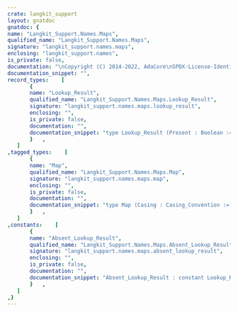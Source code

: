 ```yaml
---
crate: langkit_support
layout: gnatdoc
gnatdoc: {
name: "Langkit_Support.Names.Maps",
qualified_name: "Langkit_Support.Names.Maps",
signature: "langkit_support.names.maps",
enclosing: "langkit_support.names",
is_private: false,
documentation: "\nCopyright (C) 2014-2022, AdaCore\nSPDX-License-Identifier: Apache-2.0\n\n@formal Element_Type",
documentation_snippet: "",
record_types:    [
       {
       name: "Lookup_Result",
       qualified_name: "Langkit_Support.Names.Maps.Lookup_Result",
       signature: "langkit_support.names.maps.lookup_result",
       enclosing: "",
       is_private: false,
       documentation: "",
       documentation_snippet: "type Lookup_Result (Present : Boolean := False) is record\n   case Present is\n      when False => null;\n      when True  => Element : Element_Type;\n   end case;\nend record;",
       }   ,
   ]
,tagged_types:    [
       {
       name: "Map",
       qualified_name: "Langkit_Support.Names.Maps.Map",
       signature: "langkit_support.names.maps.map",
       enclosing: "",
       is_private: false,
       documentation: "",
       documentation_snippet: "type Map (Casing : Casing_Convention := Camel_With_Underscores)\nis tagged limited private;",
       }   ,
   ]
,constants:    [
       {
       name: "Absent_Lookup_Result",
       qualified_name: "Langkit_Support.Names.Maps.Absent_Lookup_Result",
       signature: "langkit_support.names.maps.absent_lookup_result",
       enclosing: "",
       is_private: false,
       documentation: "",
       documentation_snippet: "Absent_Lookup_Result : constant Lookup_Result := (Present => False);",
       }   ,
   ]
,}
---
```

